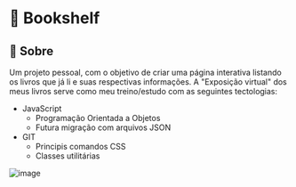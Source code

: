 # 📖 Bookshelf

## 📌 Sobre
Um projeto pessoal, com o objetivo de criar uma página interativa listando os livros que já li e suas respectivas informações.
A "Exposição virtual" dos meus livros serve como meu treino/estudo com as seguintes tectologias:
- JavaScript
  - Programação Orientada a Objetos
  - Futura migração com arquivos JSON
- GIT
  - Principis comandos
  CSS
  - Classes utilitárias

![image](https://github.com/user-attachments/assets/7fd063d2-50f1-4820-bf52-7f8cf318a8b7)
